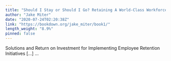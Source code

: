 ```yaml
---
title: "Should I Stay or Should I Go? Retaining A World-Class Workforce at Thrive Media"
author: "Jake Miter"
date: "2020-07-24T02:20:38Z"
link: "https://bookdown.org/jake_miter/book1/"
length_weight: "8.9%"
pinned: false
---
```


Solutions and Return on Investment for Implementing Employee Retention Initiatives [...]  ...
